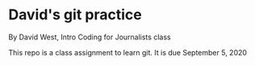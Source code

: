 # David's git practice

By David West, Intro Coding for Journalists class

This repo is a class assignment to learn git. It is due September 5, 2020
